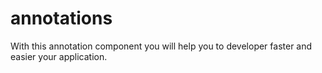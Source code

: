 # annotations
With this annotation component you will help you to developer faster and easier your application.

